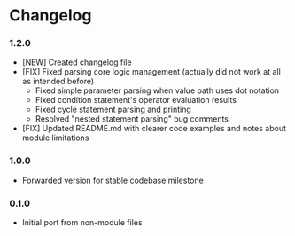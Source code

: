 Changelog
=========

### 1.2.0

* [NEW] Created changelog file
* [FIX] Fixed parsing core logic management (actually did not work at all as intended before)
  * Fixed simple parameter parsing when value path uses dot notation
  * Fixed condition statement's operator evaluation results
  * Fixed cycle statement parsing and printing
  * Resolved "nested statement parsing" bug comments
* [FIX] Updated README.md with clearer code examples and notes about module limitations

### 1.0.0

* Forwarded version for stable codebase milestone

### 0.1.0

* Initial port from non-module files